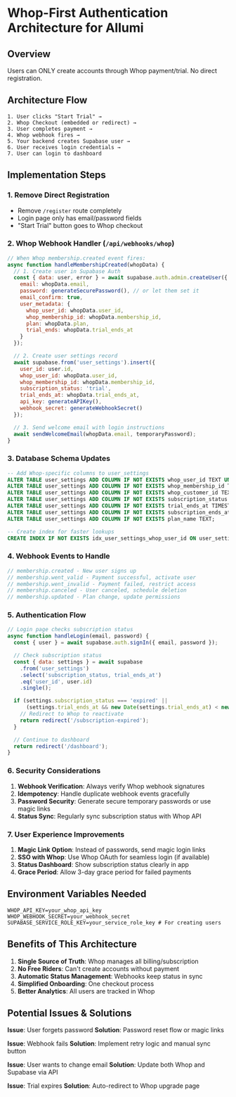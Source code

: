 # Whop-First Authentication Architecture for Allumi

## Overview
Users can ONLY create accounts through Whop payment/trial. No direct registration.

## Architecture Flow

```
1. User clicks "Start Trial" →
2. Whop Checkout (embedded or redirect) →
3. User completes payment →
4. Whop webhook fires →
5. Your backend creates Supabase user →
6. User receives login credentials →
7. User can login to dashboard
```

## Implementation Steps

### 1. Remove Direct Registration
- Remove `/register` route completely
- Login page only has email/password fields
- "Start Trial" button goes to Whop checkout

### 2. Whop Webhook Handler (`/api/webhooks/whop`)

```javascript
// When Whop membership.created event fires:
async function handleMembershipCreated(whopData) {
  // 1. Create user in Supabase Auth
  const { data: user, error } = await supabase.auth.admin.createUser({
    email: whopData.email,
    password: generateSecurePassword(), // or let them set it
    email_confirm: true,
    user_metadata: {
      whop_user_id: whopData.user_id,
      whop_membership_id: whopData.membership_id,
      plan: whopData.plan,
      trial_ends: whopData.trial_ends_at
    }
  });

  // 2. Create user settings record
  await supabase.from('user_settings').insert({
    user_id: user.id,
    whop_user_id: whopData.user_id,
    whop_membership_id: whopData.membership_id,
    subscription_status: 'trial',
    trial_ends_at: whopData.trial_ends_at,
    api_key: generateAPIKey(),
    webhook_secret: generateWebhookSecret()
  });

  // 3. Send welcome email with login instructions
  await sendWelcomeEmail(whopData.email, temporaryPassword);
}
```

### 3. Database Schema Updates

```sql
-- Add Whop-specific columns to user_settings
ALTER TABLE user_settings ADD COLUMN IF NOT EXISTS whop_user_id TEXT UNIQUE;
ALTER TABLE user_settings ADD COLUMN IF NOT EXISTS whop_membership_id TEXT UNIQUE;
ALTER TABLE user_settings ADD COLUMN IF NOT EXISTS whop_customer_id TEXT;
ALTER TABLE user_settings ADD COLUMN IF NOT EXISTS subscription_status TEXT DEFAULT 'trial';
ALTER TABLE user_settings ADD COLUMN IF NOT EXISTS trial_ends_at TIMESTAMPTZ;
ALTER TABLE user_settings ADD COLUMN IF NOT EXISTS subscription_ends_at TIMESTAMPTZ;
ALTER TABLE user_settings ADD COLUMN IF NOT EXISTS plan_name TEXT;

-- Create index for faster lookups
CREATE INDEX IF NOT EXISTS idx_user_settings_whop_user_id ON user_settings(whop_user_id);
```

### 4. Webhook Events to Handle

```javascript
// membership.created - New user signs up
// membership.went_valid - Payment successful, activate user
// membership.went_invalid - Payment failed, restrict access
// membership.canceled - User canceled, schedule deletion
// membership.updated - Plan change, update permissions
```

### 5. Authentication Flow

```javascript
// Login page checks subscription status
async function handleLogin(email, password) {
  const { user } = await supabase.auth.signIn({ email, password });

  // Check subscription status
  const { data: settings } = await supabase
    .from('user_settings')
    .select('subscription_status, trial_ends_at')
    .eq('user_id', user.id)
    .single();

  if (settings.subscription_status === 'expired' ||
      (settings.trial_ends_at && new Date(settings.trial_ends_at) < new Date())) {
    // Redirect to Whop to reactivate
    return redirect('/subscription-expired');
  }

  // Continue to dashboard
  return redirect('/dashboard');
}
```

### 6. Security Considerations

1. **Webhook Verification**: Always verify Whop webhook signatures
2. **Idempotency**: Handle duplicate webhook events gracefully
3. **Password Security**: Generate secure temporary passwords or use magic links
4. **Status Sync**: Regularly sync subscription status with Whop API

### 7. User Experience Improvements

1. **Magic Link Option**: Instead of passwords, send magic login links
2. **SSO with Whop**: Use Whop OAuth for seamless login (if available)
3. **Status Dashboard**: Show subscription status clearly in app
4. **Grace Period**: Allow 3-day grace period for failed payments

## Environment Variables Needed

```env
WHOP_API_KEY=your_whop_api_key
WHOP_WEBHOOK_SECRET=your_webhook_secret
SUPABASE_SERVICE_ROLE_KEY=your_service_role_key # For creating users
```

## Benefits of This Architecture

1. **Single Source of Truth**: Whop manages all billing/subscription
2. **No Free Riders**: Can't create accounts without payment
3. **Automatic Status Management**: Webhooks keep status in sync
4. **Simplified Onboarding**: One checkout process
5. **Better Analytics**: All users are tracked in Whop

## Potential Issues & Solutions

**Issue**: User forgets password
**Solution**: Password reset flow or magic links

**Issue**: Webhook fails
**Solution**: Implement retry logic and manual sync button

**Issue**: User wants to change email
**Solution**: Update both Whop and Supabase via API

**Issue**: Trial expires
**Solution**: Auto-redirect to Whop upgrade page